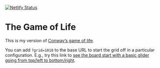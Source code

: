 [![Netlify Status](https://api.netlify.com/api/v1/badges/e7b14e94-de41-4263-92d0-8095d1f2474d/deploy-status)](https://app.netlify.com/sites/segdelife/deploys)

# The Game of Life

This is my version of [Conway’s game of life](https://en.wikipedia.org/wiki/Conway%27s_Game_of_Life).

You can add `?grid=1010` to the base URL to start the grid off in a particular configuration. E.g., try this link to [see the board start with a basic glider going from top/left to bottom/right](https://segdelife.netlify.app/?grid=0100000000000000000000000000000000100000000000000000000000000000111).
